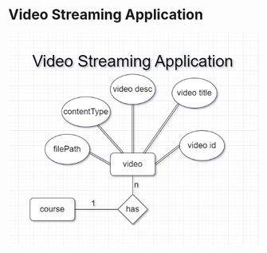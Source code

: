 # Video Streaming Application

![DataBase Architecture](dataBaseArchitecture.png "DataBase Architecture")
